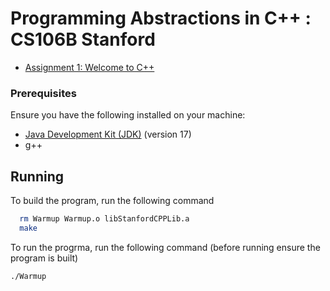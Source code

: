 
# Programming Abstractions in C++ : CS106B Stanford
- [Assignment 1: Welcome to C++](http://web.stanford.edu/class/archive/cs/cs106b/cs106b.1136/handouts/050%20Assignment%201.pdf)

### Prerequisites
Ensure you have the following installed on your machine:

- [Java Development Kit (JDK)](https://www.oracle.com/java/technologies/downloads/#java17) (version 17)
- g++


## Running

To build the program, run the following command

```bash
  rm Warmup Warmup.o libStanfordCPPLib.a
  make
```

To run the progrma, run the following command (before running ensure the program is built)
```bash
./Warmup
```

